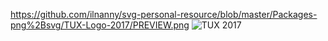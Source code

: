 https://github.com/ilnanny/svg-personal-resource/blob/master/Packages-png%2Bsvg/TUX-Logo-2017/PREVIEW.png
<img src="https://github.com/ilnanny/svg-personal-resource/blob/master/Packages-png%2Bsvg/TUX-Logo-2017/PREVIEW.png" alt="TUX 2017">
